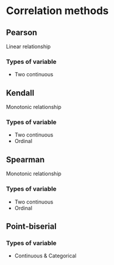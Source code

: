 # Correlation methods

## Pearson
Linear relationship
### Types of variable
- Two continuous


## Kendall
Monotonic relationship
### Types of variable
- Two continuous
- Ordinal

## Spearman
Monotonic relationship
### Types of variable
- Two continuous
- Ordinal

## Point-biserial
### Types of variable
- Continuous & Categorical
